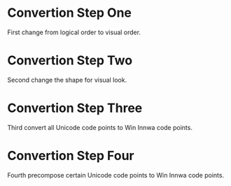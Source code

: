 # Convertion Step One
First change from logical order to visual order.

# Convertion Step Two
Second change the shape for visual look.

# Convertion Step Three
Third convert all Unicode code points to Win Innwa code points.

# Convertion Step Four
Fourth precompose certain Unicode code points to Win Innwa code points.
